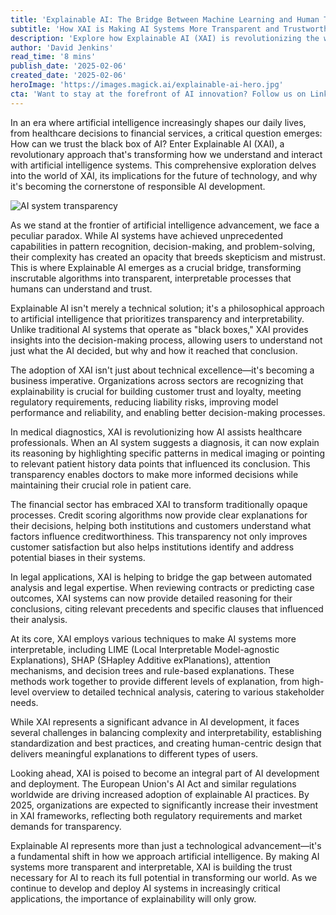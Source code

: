 ```yaml
---
title: 'Explainable AI: The Bridge Between Machine Learning and Human Trust'
subtitle: 'How XAI is Making AI Systems More Transparent and Trustworthy'
description: 'Explore how Explainable AI (XAI) is revolutionizing the way we understand and trust artificial intelligence systems. From healthcare to finance, learn how this groundbreaking approach is making AI more transparent and accountable while maintaining high performance and reliability.'
author: 'David Jenkins'
read_time: '8 mins'
publish_date: '2025-02-06'
created_date: '2025-02-06'
heroImage: 'https://images.magick.ai/explainable-ai-hero.jpg'
cta: 'Want to stay at the forefront of AI innovation? Follow us on LinkedIn to get exclusive insights into the latest developments in Explainable AI and other cutting-edge technologies.'
---
```


In an era where artificial intelligence increasingly shapes our daily lives, from healthcare decisions to financial services, a critical question emerges: How can we trust the black box of AI? Enter Explainable AI (XAI), a revolutionary approach that's transforming how we understand and interact with artificial intelligence systems. This comprehensive exploration delves into the world of XAI, its implications for the future of technology, and why it's becoming the cornerstone of responsible AI development.

![AI system transparency](https://i.magick.ai/PIXE/1738869704132_magick_img.webp)

As we stand at the frontier of artificial intelligence advancement, we face a peculiar paradox. While AI systems have achieved unprecedented capabilities in pattern recognition, decision-making, and problem-solving, their complexity has created an opacity that breeds skepticism and mistrust. This is where Explainable AI emerges as a crucial bridge, transforming inscrutable algorithms into transparent, interpretable processes that humans can understand and trust.

Explainable AI isn't merely a technical solution; it's a philosophical approach to artificial intelligence that prioritizes transparency and interpretability. Unlike traditional AI systems that operate as "black boxes," XAI provides insights into the decision-making process, allowing users to understand not just what the AI decided, but why and how it reached that conclusion.

The adoption of XAI isn't just about technical excellence—it's becoming a business imperative. Organizations across sectors are recognizing that explainability is crucial for building customer trust and loyalty, meeting regulatory requirements, reducing liability risks, improving model performance and reliability, and enabling better decision-making processes.

In medical diagnostics, XAI is revolutionizing how AI assists healthcare professionals. When an AI system suggests a diagnosis, it can now explain its reasoning by highlighting specific patterns in medical imaging or pointing to relevant patient history data points that influenced its conclusion. This transparency enables doctors to make more informed decisions while maintaining their crucial role in patient care.

The financial sector has embraced XAI to transform traditionally opaque processes. Credit scoring algorithms now provide clear explanations for their decisions, helping both institutions and customers understand what factors influence creditworthiness. This transparency not only improves customer satisfaction but also helps institutions identify and address potential biases in their systems.

In legal applications, XAI is helping to bridge the gap between automated analysis and legal expertise. When reviewing contracts or predicting case outcomes, XAI systems can now provide detailed reasoning for their conclusions, citing relevant precedents and specific clauses that influenced their analysis.

At its core, XAI employs various techniques to make AI systems more interpretable, including LIME (Local Interpretable Model-agnostic Explanations), SHAP (SHapley Additive exPlanations), attention mechanisms, and decision trees and rule-based explanations. These methods work together to provide different levels of explanation, from high-level overview to detailed technical analysis, catering to various stakeholder needs.

While XAI represents a significant advance in AI development, it faces several challenges in balancing complexity and interpretability, establishing standardization and best practices, and creating human-centric design that delivers meaningful explanations to different types of users.

Looking ahead, XAI is poised to become an integral part of AI development and deployment. The European Union's AI Act and similar regulations worldwide are driving increased adoption of explainable AI practices. By 2025, organizations are expected to significantly increase their investment in XAI frameworks, reflecting both regulatory requirements and market demands for transparency.

Explainable AI represents more than just a technological advancement—it's a fundamental shift in how we approach artificial intelligence. By making AI systems more transparent and interpretable, XAI is building the trust necessary for AI to reach its full potential in transforming our world. As we continue to develop and deploy AI systems in increasingly critical applications, the importance of explainability will only grow.